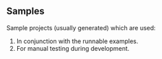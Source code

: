## Samples

Sample projects (usually generated) which are used:

1. In conjunction with the runnable examples.
2. For manual testing during development.

